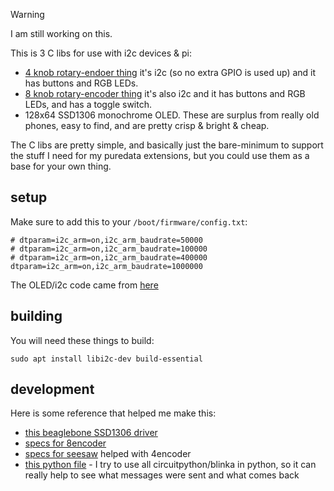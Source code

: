 > [!WARNING]  
> I am still working on this.

This is 3 C libs for use with i2c devices & pi:

- [4 knob rotary-endoer thing](https://www.adafruit.com/product/5752) it's i2c (so no extra GPIO is used up) and it has buttons and RGB LEDs.
- [8 knob rotary-encoder thing](https://docs.m5stack.com/en/unit/8Encoder) it's also i2c and it has buttons and RGB LEDs, and has a toggle switch.
- 128x64 SSD1306 monochrome OLED. These are surplus from really old phones, easy to find, and are pretty crisp & bright & cheap.

The C libs are pretty simple, and basically just the bare-minimum to support the stuff I need for my puredata extensions, but you could use them as a base for your own thing. 


## setup

Make sure to add this to your `/boot/firmware/config.txt`:

```
# dtparam=i2c_arm=on,i2c_arm_baudrate=50000
# dtparam=i2c_arm=on,i2c_arm_baudrate=100000
# dtparam=i2c_arm=on,i2c_arm_baudrate=400000
dtparam=i2c_arm=on,i2c_arm_baudrate=1000000
```

The OLED/i2c code came from [here](https://github.com/giuliomoro/OSC2OLED4Bela)

## building


You will need these things to build:

```
sudo apt install libi2c-dev build-essential
```

## development

Here is some reference that helped me make this:

- [this beaglebone SSD1306 driver](https://github.com/deeplyembeddedWP/SSD1306-OLED-display-driver-for-BeagleBone)
- [specs for 8encoder](https://docs.m5stack.com/en/unit/8Encoder)
- [specs for seesaw](https://learn.adafruit.com/adafruit-seesaw-atsamd09-breakout/using-the-seesaw-platform) helped with 4encoder
- [this python file](../demo.py) - I try to use all circuitpython/blinka in python, so it can really help to see what messages were sent and what comes back